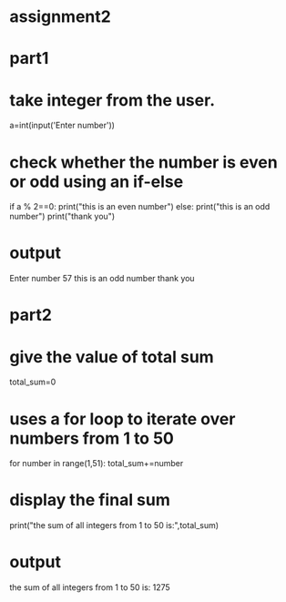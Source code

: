 # assignment2
# part1
# take integer from the user.
a=int(input('Enter number'))
# check whether the number is even or odd using an if-else
if a % 2==0:
    print("this is an even number")
else:
    print("this is an odd number")
    print("thank you")
# output
Enter number 57
this is an odd number
thank you

# part2
# give the value of total sum
total_sum=0
# uses a for loop to iterate over numbers from 1 to 50
for number in range(1,51):
    total_sum+=number 
# display the final sum
print("the sum of all integers from 1 to 50 is:",total_sum)

# output
the sum of all integers from 1 to 50 is: 1275

